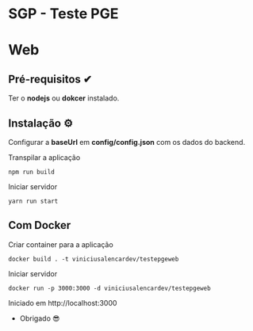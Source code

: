 # SGP - Teste PGE
# Web

## Pré-requisitos ✔

Ter o **nodejs** ou **dokcer** instalado.


## Instalação ⚙

Configurar a **baseUrl** em **config/config.json** com os dados do backend.

Transpilar a aplicação
```
npm run build
```

Iniciar servidor
```
yarn run start
```


## Com Docker

Criar container para a aplicação
```
docker build . -t viniciusalencardev/testepgeweb
```

Iniciar servidor
```
docker run -p 3000:3000 -d viniciusalencardev/testepgeweb
```

Iniciado em http://localhost:3000

* Obrigado 😎
